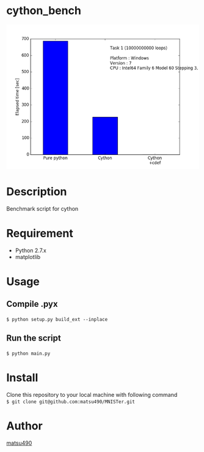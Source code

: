 cython_bench
====

![demoimage](./demoimage.png)

# Description
Benchmark script for cython

# Requirement
- Python 2.7.x
- matplotlib

# Usage
## Compile .pyx
`$ python setup.py build_ext --inplace`

## Run the script
`$ python main.py`

# Install
Clone this repository to your local machine with following command  
`$ git clone git@github.com:matsu490/MNISTer.git`  

# Author
[matsu490](https://github.com/matsu490)
